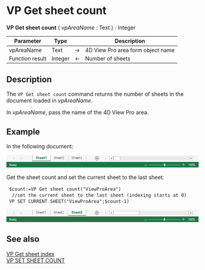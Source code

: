 # VP Get sheet count


**VP Get sheet count** ( *vpAreaName* : Text ) : Integer



|Parameter|Type| |Description|
|---|---|---|---|
|vpAreaName| Text|->|4D View Pro area form object name|
|Function result|Integer|<-|Number of sheets|

## Description

The `VP Get sheet count` command returns the number of sheets in the document loaded in *vpAreaName*.

In *vpAreaName*, pass the name of the 4D View Pro area.

## Example

In the following document:

![](../images/vp-sheet-3.png)

Get the sheet count and set the current sheet to the last sheet:

```4d
 $count:=VP Get sheet count("ViewProArea")
  //set the current sheet to the last sheet (indexing starts at 0)
 VP SET CURRENT SHEET("ViewProArea";$count-1)
```

![](../images/vp-sheet-3-select.png)

## See also

[VP Get sheet index](VP%20Get%20sheet%20index.md)<br/>
[VP SET SHEET COUNT](VP%20SET%20SHEET%20COUNT.md)